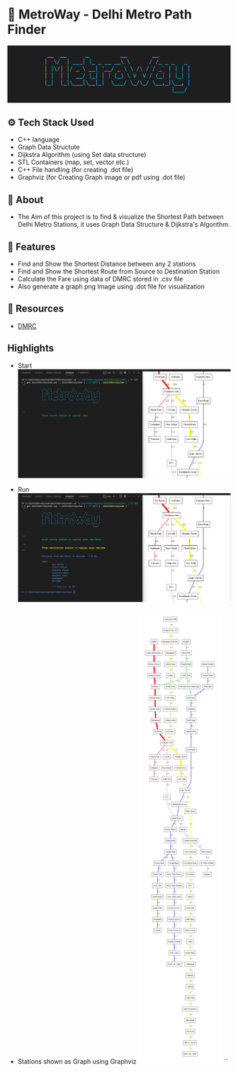 # 🚅 MetroWay - Delhi Metro Path Finder

 ![x](./pics/Logo.png)

## ⚙️ Tech Stack Used
 - C++ language
 - Graph Data Structute
 - Dijkstra Algorithm (using Set data structure)
 - STL Containers (map, set, vector etc.)
 - C++ File handling (for creating .dot file)
 - Graphviz (for Creating Graph image or pdf using .dot file)
 
 ## 🔰 About
 - The Aim of this project is to find & visualize the Shortest Path between Delhi Metro Stations, it uses Graph Data Structure & Dijkstra's Algorithm.
 
 ## 🌟 Features
 - Find and Show the Shortest Distance between any 2 stations
 - Find and Show the Shortest Route from Source to Destination Station
 - Calculate the Fare using data of DMRC stored in .csv file
 - Also generate a graph png Image using .dot file for visualization
 
 ## 📄 Resources
 - [DMRC](https://www.delhimetrorail.com/)
 
 ## Highlights
 - Start
 ![a](./pics/start.png)
 
 - Run 
 ![b](./pics/run.png)
 
 - Stations shown as Graph using Graphviz
 ![c](./path.png)
 ``


 
 
 
 
 
